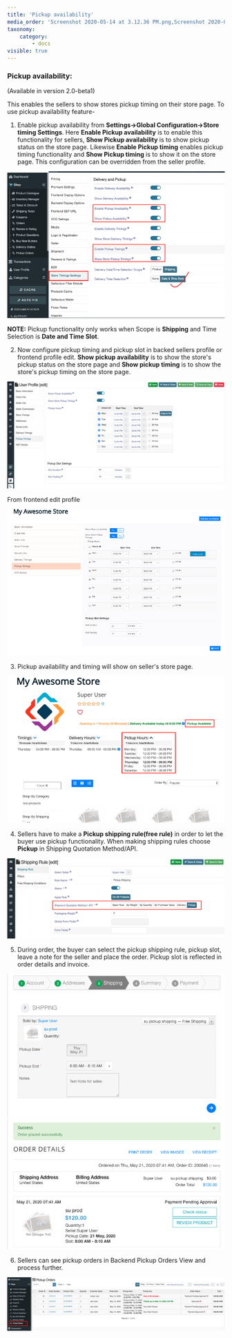 ```yaml
---
title: 'Pickup availability'
media_order: 'Screenshot 2020-05-14 at 3.12.36 PM.png,Screenshot 2020-05-14 at 2.46.24 PM.png,Screenshot 2020-05-14 at 3.07.07 PM.png,Screenshot 2020-05-14 at 2.48.40 PM.png,Screenshot 2020-05-14 at 2.52.43 PM.png,Screenshot 2020-05-14 at 2.59.22 PM.png,Screenshot 2020-05-21 at 11.28.33 AM.png,Screenshot 2020-05-14 at 3.02.49 PM.png,Screenshot 2020-05-21 at 1.11.13 PM.png,Screenshot 2020-05-21 at 1.11.33 PM.png'
taxonomy:
    category:
        - docs
visible: true
---
```


### Pickup availability:
(Available in version 2.0-beta1)

This enables the sellers to show stores pickup timing on their store page. To use pickup availability feature-

1. Enable pickup availability from **Settings->Global Configuration->Store timing Settings**. Here **Enable Pickup availability** is to enable this functionality for sellers, **Show Pickup availability** is to show pickup status on the store page. Likewise **Enable Pickup timing** enables pickup timing functionality and **Show Pickup timing** is to show it on the store page. This configuration can be overridden from the seller profile.

![](Screenshot%202020-05-14%20at%203.12.36%20PM.png)

**NOTE:**  Pickup functionality only works when Scope is  **Shipping**  and Time Selection is **Date and Time Slot**.

2. Now configure pickup timing and pickup slot in backed sellers profile or frontend profile edit. **Show pickup availability** is to show the store's pickup status on the store page and **Show pickup timing** is to show the store's pickup timing on the store page.

![](Screenshot%202020-05-14%20at%202.46.24%20PM.png)

From frontend edit profile 

![](Screenshot%202020-05-14%20at%203.07.07%20PM.png)

3. Pickup availability and timing will show on seller's store page.

![](Screenshot%202020-05-14%20at%202.48.40%20PM.png)

4. Sellers have to make a **Pickup shipping rule(free rule)** in order to let the buyer use pickup functionality. When making shipping rules choose **Pickup** in Shipping Quotation Method/API.

![](Screenshot%202020-05-14%20at%202.52.43%20PM.png)

5. During order, the buyer can select the pickup shipping rule, pickup slot, leave a note for the seller and place the order. Pickup slot is reflected in order details and invoice.

![](Screenshot%202020-05-21%20at%201.11.13%20PM.png)
![](Screenshot%202020-05-21%20at%201.11.33%20PM.png)

6. Sellers can see pickup orders in Backend Pickup Orders View and process further.

![](Screenshot%202020-05-14%20at%203.02.49%20PM.png)